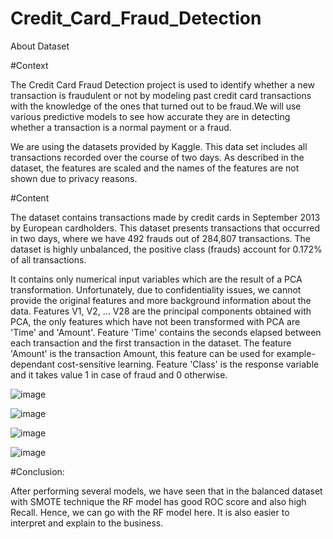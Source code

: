 # Credit_Card_Fraud_Detection
About Dataset

#Context

The Credit Card Fraud Detection project is used to identify whether a new transaction is fraudulent or not by modeling past credit card transactions with the knowledge of the ones that turned out to be fraud.We will use various predictive models to see how accurate they are in detecting whether a transaction is a normal payment or a fraud.

We are using the datasets provided by Kaggle. This data set includes all transactions recorded over the course of two days. As described in the dataset, the features are scaled and the names of the features are not shown due to privacy reasons.

#Content

The dataset contains transactions made by credit cards in September 2013 by European cardholders. This dataset presents transactions that occurred in two days, where we have 492 frauds out of 284,807 transactions. The dataset is highly unbalanced, the positive class (frauds) account for 0.172% of all transactions.

It contains only numerical input variables which are the result of a PCA transformation. Unfortunately, due to confidentiality issues, we cannot provide the original features and more background information about the data. Features V1, V2, … V28 are the principal components obtained with PCA, the only features which have not been transformed with PCA are 'Time' and 'Amount'. Feature 'Time' contains the seconds elapsed between each transaction and the first transaction in the dataset. The feature 'Amount' is the transaction Amount, this feature can be used for example-dependant cost-sensitive learning. Feature 'Class' is the response variable and it takes value 1 in case of fraud and 0 otherwise.


![image](https://github.com/Turu594/Credit_Card_Fraud_Detection/assets/61057011/22a51318-4d20-40a7-a4c6-4b3aef4f77ba)


![image](https://github.com/Turu594/Credit_Card_Fraud_Detection/assets/61057011/e8e8ea7c-fb3e-4c48-bda6-7e1e4123604d)


![image](https://github.com/Turu594/Credit_Card_Fraud_Detection/assets/61057011/8d168674-4ef7-4cab-96c8-d48a3d3beac7)

![image](https://github.com/Turu594/Credit_Card_Fraud_Detection/assets/61057011/cbf4964f-0680-4ae1-8305-65e06e69abed)

#Conclusion:

After performing several models, we have seen that in the balanced dataset with SMOTE technique the RF model has good ROC score and also high Recall. Hence, we can go with the RF model here. It is also easier to interpret and explain to the business.


